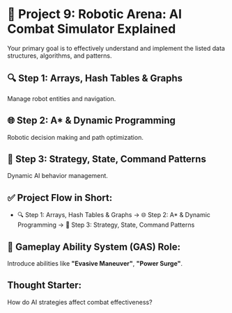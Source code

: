 
# 🤖 Project 9: Robotic Arena: AI Combat Simulator Explained

Your primary goal is to effectively understand and implement the listed data structures, algorithms, and patterns.

## 🔍 Step 1: Arrays, Hash Tables & Graphs
Manage robot entities and navigation.

## 🌐 Step 2: A* & Dynamic Programming
Robotic decision making and path optimization.

## 🚦 Step 3: Strategy, State, Command Patterns
Dynamic AI behavior management.


## ✅ Project Flow in Short:
- 🔍 Step 1: Arrays, Hash Tables & Graphs → 🌐 Step 2: A* & Dynamic Programming → 🚦 Step 3: Strategy, State, Command Patterns

## 🎲 Gameplay Ability System (GAS) Role:
Introduce abilities like **"Evasive Maneuver"**, **"Power Surge"**.

## Thought Starter:
How do AI strategies affect combat effectiveness?
